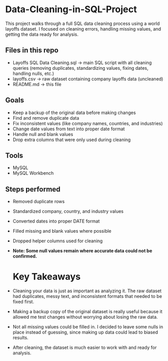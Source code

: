 # Data-Cleaning-in-SQL-Project
This project walks through a full SQL data cleaning process using a world layoffs dataset. I focused on cleaning errors, handling missing values, and getting the data ready for analysis.

## Files in this repo
- Layoffs SQL Data Cleaning.sql → main SQL script with all cleaning queries (removing duplicates, standardizing values, fixing dates, handling nulls, etc.)
- layoffs.csv → raw dataset containing company layoffs data (uncleaned)
- README.md → this file

## Goals
- Keep a backup of the original data before making changes
- Find and remove duplicate data
- Fix inconsistent values (like company names, countries, and industries)
- Change date values from text into proper date format
- Handle null and blank values
- Drop extra columns that were only used during cleaning

## Tools
- MySQL
- MySQL Workbench

## Steps performed
- Removed duplicate rows
- Standardized company, country, and industry values
- Converted dates into proper DATE format
- Filled missing and blank values where possible
- Dropped helper columns used for cleaning
- **Note: Some null values remain where accurate data could not be confirmed.**

  # Key Takeaways
- Cleaning your data is just as important as analyzing it. The raw dataset had duplicates, messy text, and inconsistent formats that needed to be fixed first.
- Making a backup copy of the original dataset is really useful because it allowed me test changes without worrying about losing the raw data.
- Not all missing values could be filled in. I decided to leave some nulls in place instead of guessing, since making up data could lead to biased results.
- After cleaning, the dataset is much easier to work with and ready for analysis.
